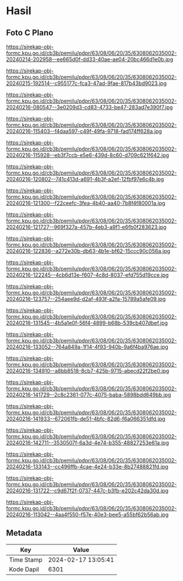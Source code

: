 # Hasil

## Foto C Plano

https://sirekap-obj-formc.kpu.go.id/cb3b/pemilu/pdpr/63/08/06/20/35/6308062035002-20240214-202958--ee665d0f-dd33-40ae-ae04-20bc466d1e0b.jpg

https://sirekap-obj-formc.kpu.go.id/cb3b/pemilu/pdpr/63/08/06/20/35/6308062035002-20240215-192514--c955177c-fca3-47ad-9fae-817b43bd9023.jpg

https://sirekap-obj-formc.kpu.go.id/cb3b/pemilu/pdpr/63/08/06/20/35/6308062035002-20240216-080547--3e0209d3-cd83-4733-be47-283ad7e390f7.jpg

https://sirekap-obj-formc.kpu.go.id/cb3b/pemilu/pdpr/63/08/06/20/35/6308062035002-20240216-115403--f4daa597-c49f-49fa-9718-fad174ff628a.jpg

https://sirekap-obj-formc.kpu.go.id/cb3b/pemilu/pdpr/63/08/06/20/35/6308062035002-20240216-115928--eb3f7ccb-e5e6-439d-8c60-d709c621f642.jpg

https://sirekap-obj-formc.kpu.go.id/cb3b/pemilu/pdpr/63/08/06/20/35/6308062035002-20240216-120802--741c413d-a691-4b3f-a2ef-12fbf97e6c4b.jpg

https://sirekap-obj-formc.kpu.go.id/cb3b/pemilu/pdpr/63/08/06/20/35/6308062035002-20240216-121300--f22ceefc-3fea-4b40-aa40-7b8f4f80001a.jpg

https://sirekap-obj-formc.kpu.go.id/cb3b/pemilu/pdpr/63/08/06/20/35/6308062035002-20240216-121727--969f327a-457b-4eb3-a9f1-e6fb0f283623.jpg

https://sirekap-obj-formc.kpu.go.id/cb3b/pemilu/pdpr/63/08/06/20/35/6308062035002-20240216-122836--a272e30b-db63-4b1e-bf62-15ccc90c056a.jpg

https://sirekap-obj-formc.kpu.go.id/cb3b/pemilu/pdpr/63/08/06/20/35/6308062035002-20240216-122245--4cb6d13e-f607-4c8d-8037-efd755d19cce.jpg

https://sirekap-obj-formc.kpu.go.id/cb3b/pemilu/pdpr/63/08/06/20/35/6308062035002-20240216-123757--254aee9d-d2af-493f-a2fa-15789a5afe09.jpg

https://sirekap-obj-formc.kpu.go.id/cb3b/pemilu/pdpr/63/08/06/20/35/6308062035002-20240216-131545--4b5a1e0f-56f4-4899-b68b-539cb407dbef.jpg

https://sirekap-obj-formc.kpu.go.id/cb3b/pemilu/pdpr/63/08/06/20/35/6308062035002-20240216-133052--764a849a-1f14-4f93-940b-9a6f4ba976ae.jpg

https://sirekap-obj-formc.kpu.go.id/cb3b/pemilu/pdpr/63/08/06/20/35/6308062035002-20240216-134910--a8bb8518-8cb7-425b-9715-abecd22f2be0.jpg

https://sirekap-obj-formc.kpu.go.id/cb3b/pemilu/pdpr/63/08/06/20/35/6308062035002-20240216-141729--2c8c2361-077c-4075-baba-5898bdd649bb.jpg

https://sirekap-obj-formc.kpu.go.id/cb3b/pemilu/pdpr/63/08/06/20/35/6308062035002-20240216-141933--672061fb-de51-4bfc-82d6-f6a066351dfd.jpg

https://sirekap-obj-formc.kpu.go.id/cb3b/pemilu/pdpr/63/08/06/20/35/6308062035002-20240216-142711--3530507f-6a3d-4e74-b355-48827253e61a.jpg

https://sirekap-obj-formc.kpu.go.id/cb3b/pemilu/pdpr/63/08/06/20/35/6308062035002-20240216-133143--cc496ffb-4cae-4e24-b33e-8b27488821fd.jpg

https://sirekap-obj-formc.kpu.go.id/cb3b/pemilu/pdpr/63/08/06/20/35/6308062035002-20240216-131722--c9d67f2f-0737-447c-b3fb-e202c42da30d.jpg

https://sirekap-obj-formc.kpu.go.id/cb3b/pemilu/pdpr/63/08/06/20/35/6308062035002-20240216-113042--4aa4f550-f57e-40e3-bee5-a55bf62b56ab.jpg


## Metadata

| Key        | Value               |
| ---------- | ------------------- |
| Time Stamp | 2024-02-17 13:05:41 |
| Kode Dapil | 6301                |



